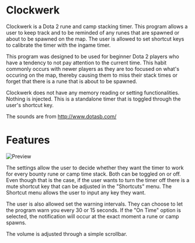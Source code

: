 # Clockwerk
Clockwerk is a Dota 2 rune and camp stacking timer. This program allows a user to keep track and to be reminded of any runes that are spawned or about to be spawned on the map. The user is allowed to set shortcut keys to calibrate the timer with the ingame timer. 

This program was designed to be used for beginner Dota 2 players who have a tendency to not pay attention to the current time. This habit commonly occurs with newer players as they are too focused on what's occuring on the map, thereby causing them to miss their stack times or forget that there is a rune that is about to be spawned.

Clockwerk does not have any memory reading or setting functionalities. Nothing is injected. This is a standalone timer that is toggled through the user's shortcut key.

The sounds are from http://www.dotasb.com/

# Features
![Preview](http://i.imgur.com/jq7M69k.png)

The settings allow the user to decide whether they want the timer to work for every bounty rune or camp time stack. Both can be toggled on or off. Even though that is the case, if the user wants to turn the timer off there is a mute shortcut key that can be adjusted in the "Shortcuts" menu. The Shortcut menu allows the user to input any key they want.

The user is also allowed set the warning intervals. They can choose to let the program warn you every 30 or 15 seconds. If the "On Time" option is selected, the notification will occur at the exact moment a rune or camp spawns.

The volume is adjusted through a simple scrollbar.
